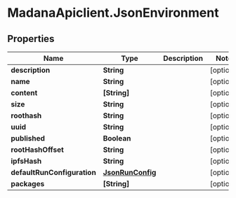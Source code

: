 # MadanaApiclient.JsonEnvironment

## Properties

Name | Type | Description | Notes
------------ | ------------- | ------------- | -------------
**description** | **String** |  | [optional] 
**name** | **String** |  | [optional] 
**content** | **[String]** |  | [optional] 
**size** | **String** |  | [optional] 
**roothash** | **String** |  | [optional] 
**uuid** | **String** |  | [optional] 
**published** | **Boolean** |  | [optional] 
**rootHashOffset** | **String** |  | [optional] 
**ipfsHash** | **String** |  | [optional] 
**defaultRunConfiguration** | [**JsonRunConfig**](JsonRunConfig.md) |  | [optional] 
**packages** | **[String]** |  | [optional] 


